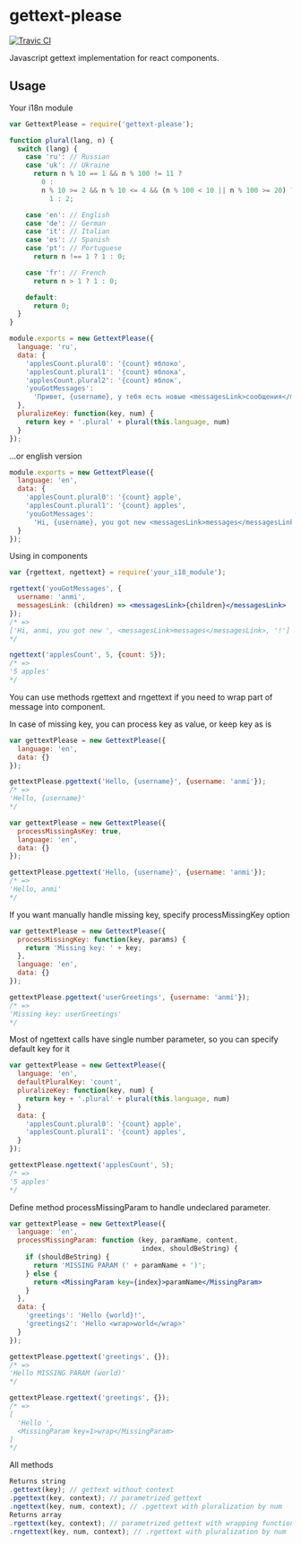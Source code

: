 # gettext-please
[![Travic CI](https://travis-ci.org/anmi/gettext-please.svg?branch=master)](https://travis-ci.org/anmi/gettext-please)

Javascript gettext implementation for react components.

## Usage

Your i18n module
```js
var GettextPlease = require('gettext-please');

function plural(lang, n) {
  switch (lang) {
    case 'ru': // Russian
    case 'uk': // Ukraine
      return n % 10 == 1 && n % 100 != 11 ?
        0 :
        n % 10 >= 2 && n % 10 <= 4 && (n % 100 < 10 || n % 100 >= 20) ?
          1 : 2;

    case 'en': // English
    case 'de': // German
    case 'it': // Italian
    case 'es': // Spanish
    case 'pt': // Portuguese
      return n !== 1 ? 1 : 0;

    case 'fr': // French
      return n > 1 ? 1 : 0;

    default:
      return 0;
  }
}

module.exports = new GettextPlease({
  language: 'ru',
  data: {
    'applesCount.plural0': '{count} яблоко',
    'applesCount.plural1': '{count} яблока',
    'applesCount.plural2': '{count} яблок',
    'youGotMessages':
      'Привет, {username}, у тебя есть новые <messagesLink>сообщения</messagesLink>!'
  },
  pluralizeKey: function(key, num) {
    return key + '.plural' + plural(this.language, num)
  }
});
```
...or english version
```js
module.exports = new GettextPlease({
  language: 'en',
  data: {
    'applesCount.plural0': '{count} apple',
    'applesCount.plural1': '{count} apples',
    'youGotMessages':
      'Hi, {username}, you got new <messagesLink>messages</messagesLink>!'
  }
});
```

Using in components
```jsx
var {rgettext, ngettext} = require('your_i18_module');

rgettext('youGotMessages', {
  username: 'anmi',
  messagesLink: (children) => <messagesLink>{children}</messagesLink>
});
/* =>
['Hi, anmi, you got new ', <messagesLink>messages</messagesLink>, '!']
*/

ngettext('applesCount', 5, {count: 5});
/* =>
'5 apples'
*/
```
You can use methods rgettext and rngettext if you need to wrap part of message
into component.

In case of missing key, you can process key as value, or keep key as is
```js
var gettextPlease = new GettextPlease({
  language: 'en',
  data: {}
});

gettextPlease.pgettext('Hello, {username}', {username: 'anmi'});
/* =>
'Hello, {username}'
*/
```
```js
var gettextPlease = new GettextPlease({
  processMissingAsKey: true,
  language: 'en',
  data: {}
});

gettextPlease.pgettext('Hello, {username}', {username: 'anmi'});
/* =>
'Hello, anmi'
*/
```

If you want manually handle missing key, specify processMissingKey option
```js
var gettextPlease = new GettextPlease({
  processMissingKey: function(key, params) {
    return 'Missing key: ' + key;
  },
  language: 'en',
  data: {}
});

gettextPlease.pgettext('userGreetings', {username: 'anmi'});
/* =>
'Missing key: userGreetings'
*/
```

Most of ngettext calls have single number parameter, so you can specify default key for it
```js
var gettextPlease = new GettextPlease({
  language: 'en',
  defaultPluralKey: 'count',
  pluralizeKey: function(key, num) {
    return key + '.plural' + plural(this.language, num)
  }
  data: {
    'applesCount.plural0': '{count} apple',
    'applesCount.plural1': '{count} apples',
  }
});

gettextPlease.ngettext('applesCount', 5);
/* =>
'5 apples'
*/
```

Define method processMissingParam to handle undeclared parameter.
```jsx
var gettextPlease = new GettextPlease({
  language: 'en',
  processMissingParam: function (key, paramName, content,
                                 index, shouldBeString) {
    if (shouldBeString) {
      return 'MISSING PARAM (' + paramName + ')';
    } else {
      return <MissingParam key={index}>paramName</MissingParam>
    }
  },
  data: {
    'greetings': 'Hello {world}!',
    'greetings2': 'Hello <wrap>world</wrap>'
  }
});

gettextPlease.pgettext('greetings', {});
/* =>
'Hello MISSING PARAM (world)'
*/

gettextPlease.rgettext('greetings', {});
/* =>
[
  'Hello ',
  <MissingParam key=1>wrap</MissingParam>
]
*/
```


All methods
```js
Returns string
.gettext(key); // gettext without context
.pgettext(key, context); // parametrized gettext
.ngettext(key, num, context); // .pgettext with pluralization by num
Returns array
.rgettext(key, context); // parametrized gettext with wrapping functions as arguments
.rngettext(key, num, context); // .rgettext with pluralization by num
```
